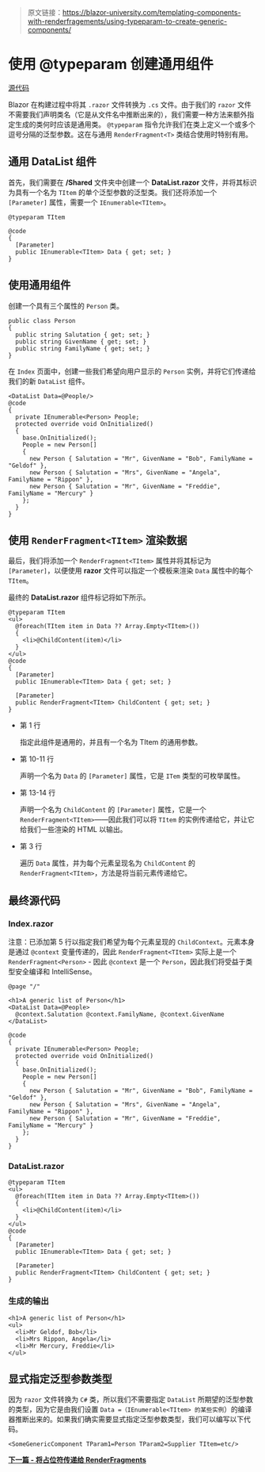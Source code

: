 > 原文链接：https://blazor-university.com/templating-components-with-renderfragements/using-typeparam-to-create-generic-components/

# 使用 @typeparam 创建通用组件
[源代码](https://github.com/mrpmorris/blazor-university/tree/master/src/TemplatedComponents/UsingTypeParamToCreateGenericComponents)

Blazor 在构建过程中将其 `.razor` 文件转换为 `.cs` 文件。由于我们的 `razor` 文件不需要我们声明类名（它是从文件名中推断出来的），我们需要一种方法来额外指定生成的类何时应该是通用类。 `@typeparam` 指令允许我们在类上定义一个或多个逗号分隔的泛型参数。这在与通用 `RenderFragment<T>` 类结合使用时特别有用。

## 通用 DataList 组件
首先，我们需要在 **/Shared** 文件夹中创建一个 **DataList.razor** 文件，并将其标识为具有一个名为 `TItem` 的单个泛型参数的泛型类。我们还将添加一个 `[Parameter]` 属性，需要一个 `IEnumerable<TItem>`。

```
@typeparam TItem

@code
{
  [Parameter]
  public IEnumerable<TItem> Data { get; set; }
}
```

## 使用通用组件
创建一个具有三个属性的 `Person` 类。

```
public class Person
{
  public string Salutation { get; set; }
  public string GivenName { get; set; }
  public string FamilyName { get; set; }
}
```

在 `Index` 页面中，创建一些我们希望向用户显示的 `Person` 实例，并将它们传递给我们的新 `DataList` 组件。

```
<DataList Data=@People/>
@code
{
  private IEnumerable<Person> People;
  protected override void OnInitialized()
  {
    base.OnInitialized();
    People = new Person[]
    {
      new Person { Salutation = "Mr", GivenName = "Bob", FamilyName = "Geldof" },
      new Person { Salutation = "Mrs", GivenName = "Angela", FamilyName = "Rippon" },
      new Person { Salutation = "Mr", GivenName = "Freddie", FamilyName = "Mercury" }
    };
  }
}
```

## 使用 `RenderFragment<TItem>` 渲染数据
最后，我们将添加一个 `RenderFragment<TItem>` 属性并将其标记为 `[Parameter]`，以便使用 **razor** 文件可以指定一个模板来渲染 `Data` 属性中的每个 `TItem`。

最终的 **DataList.razor** 组件标记将如下所示。

```
@typeparam TItem
<ul>
  @foreach(TItem item in Data ?? Array.Empty<TItem>())
  {
    <li>@ChildContent(item)</li>
  }
</ul>
@code
{
  [Parameter]
  public IEnumerable<TItem> Data { get; set; }

  [Parameter]
  public RenderFragment<TItem> ChildContent { get; set; }
}
```

- 第 1 行

  指定此组件是通用的，并且有一个名为 TItem 的通用参数。

- 第 10-11 行

  声明一个名为 `Data` 的 `[Parameter]` 属性，它是 `ITem` 类型的可枚举属性。

- 第 13-14 行

  声明一个名为 `ChildContent` 的 `[Parameter]` 属性，它是一个 `RenderFragment<TItem>`——因此我们可以将 `TItem` 的实例传递给它，并让它给我们一些渲染的 HTML 以输出。

- 第 3 行

  遍历 `Data` 属性，并为每个元素呈现名为 `ChildContent` 的 `RenderFragment<TItem>`，方法是将当前元素传递给它。

## 最终源代码

### Index.razor
注意：已添加第 5 行以指定我们希望为每个元素呈现的 `ChildContext`。元素本身是通过 `@context` 变量传递的，因此 `RenderFragment<TItem>` 实际上是一个 `RenderFragment<Person>` - 因此 `@context` 是一个 `Person`，因此我们将受益于类型安全编译和 IntelliSense。

```
@page "/"

<h1>A generic list of Person</h1>
<DataList Data=@People>
  @context.Salutation @context.FamilyName, @context.GivenName
</DataList>

@code
{
  private IEnumerable<Person> People;
  protected override void OnInitialized()
  {
    base.OnInitialized();
    People = new Person[]
    {
      new Person { Salutation = "Mr", GivenName = "Bob", FamilyName = "Geldof" },
      new Person { Salutation = "Mrs", GivenName = "Angela", FamilyName = "Rippon" },
      new Person { Salutation = "Mr", GivenName = "Freddie", FamilyName = "Mercury" }
    };
  }
}
```

### DataList.razor
```
@typeparam TItem
<ul>
  @foreach(TItem item in Data ?? Array.Empty<TItem>())
  {
    <li>@ChildContent(item)</li>
  }
</ul>
@code
{
  [Parameter]
  public IEnumerable<TItem> Data { get; set; }

  [Parameter]
  public RenderFragment<TItem> ChildContent { get; set; }
}
```

### 生成的输出
```
<h1>A generic list of Person</h1>
<ul>
  <li>Mr Geldof, Bob</li>
  <li>Mrs Rippon, Angela</li>
  <li>Mr Mercury, Freddie</li>
</ul>
```


## 显式指定泛型参数类型
因为 `razor` 文件转换为 `C#` 类，所以我们不需要指定 `DataList` 所期望的泛型参数的类型，因为它是由我们设置 `Data =（IEnumerable<TItem> 的某些实例`）的编译器推断出来的。如果我们确实需要显式指定泛型参数类型，我们可以编写以下代码。

```
<SomeGenericComponent TParam1=Person TParam2=Supplier TItem=etc/>
```

**[下一篇 - 将占位符传递给 RenderFragments](/templating-components-with-renderfragements/passing-placeholders-to-renderfragments)**